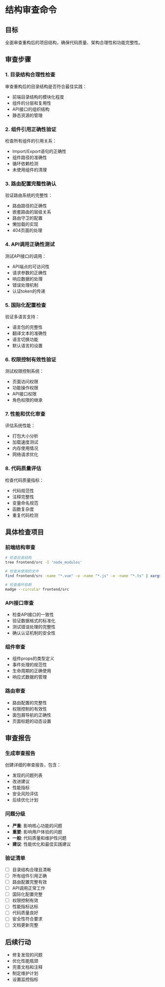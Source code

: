 # 结构审查命令

## 目标
全面审查重构后的项目结构，确保代码质量、架构合理性和功能完整性。

## 审查步骤

### 1. 目录结构合理性检查
审查重构后的目录结构是否符合最佳实践：
- 前端目录结构的模块化程度
- 组件的分层和复用性
- API接口的组织结构
- 静态资源的管理

### 2. 组件引用正确性验证
检查所有组件的引用关系：
- Import/Export语句的正确性
- 组件路径的准确性  
- 循环依赖检测
- 未使用组件的清理

### 3. 路由配置完整性确认
验证路由系统的完整性：
- 路由路径的正确性
- 嵌套路由的层级关系
- 路由守卫的配置
- 懒加载的实现
- 404页面的处理

### 4. API调用正确性测试
测试API接口的调用：
- API端点的可访问性
- 请求参数的正确性
- 响应数据的处理
- 错误处理机制
- 认证token的传递

### 5. 国际化配置检查
验证多语言支持：
- 语言包的完整性
- 翻译文本的准确性
- 语言切换功能
- 默认语言的设置

### 6. 权限控制有效性验证
测试权限控制系统：
- 页面访问权限
- 功能操作权限
- API接口权限
- 角色权限的继承

### 7. 性能和优化审查
评估系统性能：
- 打包大小分析
- 加载速度测试
- 内存使用情况
- 网络请求优化

### 8. 代码质量评估
检查代码质量指标：
- 代码规范性
- 注释完整性
- 变量命名规范
- 函数复杂度
- 重复代码检测

## 具体检查项目

### 前端结构审查
```bash
# 检查目录结构
tree frontend/src -I 'node_modules'

# 检查未使用的文件
find frontend/src -name "*.vue" -o -name "*.js" -o -name "*.ts" | xargs grep -L "import\|require"

# 检查循环依赖
madge --circular frontend/src
```

### API接口审查
- 检查API接口的一致性
- 验证数据格式的标准化
- 测试错误处理的完整性
- 确认认证机制的安全性

### 组件审查
- 组件props的类型定义
- 事件处理的规范性
- 生命周期的正确使用
- 响应式数据的管理

### 路由审查
- 路由配置的完整性
- 权限控制的有效性
- 面包屑导航的正确性
- 页面标题的动态设置

## 审查报告

### 生成审查报告
创建详细的审查报告，包含：
- 发现的问题列表
- 改进建议
- 性能指标
- 安全风险评估
- 后续优化计划

### 问题分级
- **严重**: 影响核心功能的问题
- **重要**: 影响用户体验的问题  
- **一般**: 代码质量和维护性问题
- **建议**: 性能优化和最佳实践建议

### 验证清单
- [ ] 目录结构合理且清晰
- [ ] 所有组件引用正确
- [ ] 路由配置完整有效
- [ ] API调用正常工作
- [ ] 国际化配置完整
- [ ] 权限控制有效
- [ ] 性能指标达标
- [ ] 代码质量良好
- [ ] 安全性符合要求
- [ ] 文档更新完整

## 后续行动
- 修复发现的问题
- 优化性能瓶颈
- 完善文档和注释
- 制定维护计划
- 设置监控指标